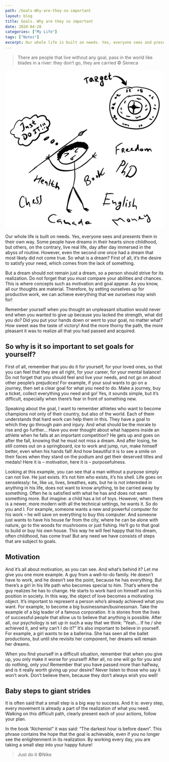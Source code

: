 ```yaml
---
path: /Goals-Why-are-they-so-important
layout: blog
title: Goals. Why are they so important
date: 2020-04-28
categories: ["My Life"]
tags: ["Notes"]
excerpt: Our whole life is built on needs. Yes, everyone sees and presents them in their own way. Some people have dreams in their hearts since childhood, but others, on the contrary, live real life, day after day immersed in the abyss of routine. However, even the second one once had a dream that most likely did not come true. So what is a dream? First of all, it’s the desire to satisfy your need, which comes from the lack of something.
---
```


> There are people that live without any goal, pass in the world like blades in a river: they don’t go, they are carried
> © Seneca

![Goals. Why are they so important](../../images/uploads/008-All-of-My-Target.jpg "Goals. Why are they so important")

Our whole life is built on needs. Yes, everyone sees and presents them in their own way. Some people have dreams in their hearts since childhood, but others, on the contrary, live real life, day after day immersed in the abyss of routine. However, even the second one once had a dream that most likely did not come true. So what is a dream? First of all, it’s the desire to satisfy your need, which comes from the lack of something.

But a dream should not remain just a dream, so a person should strive for its realization. Do not forget that you must compare your abilities and chances. This is where concepts such as motivation and goal appear. As you know, all our thoughts are material. Therefore, by setting ourselves up for productive work, we can achieve everything that we ourselves may wish for!

Remember yourself when you thought an unpleasant situation would never end when you wanted to give up because you lacked the strength, what did you do? Did you put your hands down or went to your goal, no matter what? How sweet was the taste of victory! And the more thorny the path, the more pleasant it was to realize all that you had passed and acquired.

## So why is it so important to set goals for yourself?

First of all, remember that you do it for yourself, for your loved ones, so that you can feel that they are all right, for your career, for your mental balance! Do not forget that you should feel and live your needs, and not go on about other people’s prejudices! For example, if your soul wants to go on a journey, then set a clear goal for what you need to do. Make a journey, buy a ticket, collect everything you need and go! Yes, it sounds simple, but it’s difficult, especially when there’s fear in front of something new.

Speaking about the goal, I want to remember athletes who want to become champions not only of their country, but also of the world. Each of them understands that hard work can help them in this. They have a goal to which they go through pain and injury. And what should be the morale to rise and go further… Have you ever thought about what happens inside an athlete when he falls at an important competition? He gets up and goes on after the fall, knowing that he must not miss a dream. And after losing, he still comes out on a springboard, ice to work and jump, run, make himself better, even when his hands fall! And how beautiful it is to see a smile on their faces when they stand on the podium and get their deserved titles and medals! Here it is – motivation, here it is – purposefulness.

Looking at this example, you can see that a man without a purpose simply can not live. He just exists. It’s not him who exists, it’s his shell. Life goes on senselessly: he, like us, lives, breathes, eats, but he is not interested in anything in his life, does not want to know anything, to be carried away by something. Often he is satisfied with what he has and does not want something more. But imagine: a child has a lot of toys. However, when there is a newer, more modern with all the technical settings, he wants it. So do you and I. For example, someone wants a new and powerful computer for his work – he will save on everything to buy this computer. And someone just wants to have his house far from the city, where he can be alone with nature, go to the woods for mushrooms or just fishing. He’ll go to that goal to build or buy his own house. This way he will feel happy that his dream, often childhood, has come true! But any need we have consists of steps that are subject to goals.

## Motivation

And it’s all about motivation, as you can see. And what’s behind it? Let me give you one more example. A guy from a well-to-do family. He doesn’t have to work, and he doesn’t see the point, because he has everything. But there’s a girl in his life path who becomes special to him. That’s where the guy realizes he has to change. He starts to work hard on himself and on his position in society. In this way, the object of love becomes a motivating object. It’s important to represent a person who’s already achieved what you want. For example, to become a big businessman/businessman. Take the example of a big leader of a famous corporation. It is stories from the lives of successful people that allow us to believe that anything is possible. After all, our psychology is set up in such a way that we think: “Yeah… If he / she achieved it, and why can’t I do it?” It’s also important to believe in yourself. For example, a girl wants to be a ballerina. She has seen all the ballet productions, but until she revisits her component, her dreams will remain her dreams.

When you find yourself in a difficult situation, remember that when you give up, you only make it worse for yourself! After all, no one will go for you and do nothing, only you! Remember that you have passed more than halfway, and is it really worth giving up your desire? Never listen to those who say it won’t work. Don’t believe them, because they don’t always wish you well!

## Baby steps to giant strides

It is often said that a small step is a big way to success. And it is: every step, every movement is already a part of the realization of what you need. Walking on this difficult path, clearly present each of your actions, follow your plan.

In the book “Alchemist” it was said: “The darkest hour is before dawn”. This phrase contains the hope that the goal is achievable, even if you no longer see the enlightenment in its realization. By working every day, you are taking a small step into your happy future!

> Just do it
> ©Nike
